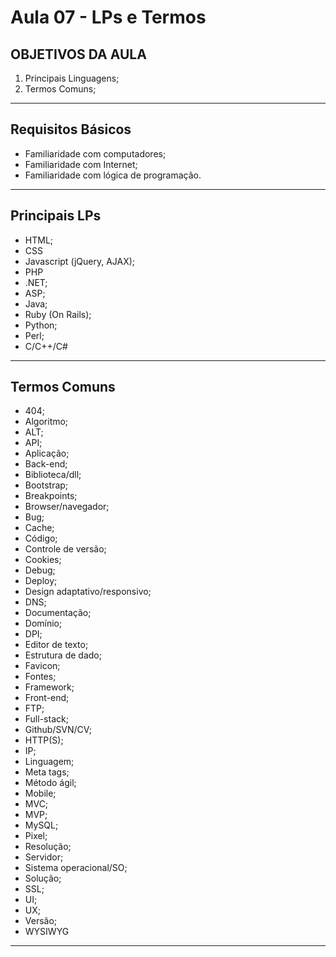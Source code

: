 # Aula 07 - LPs e Termos

## OBJETIVOS DA AULA

1. Principais Linguagens;
2. Termos Comuns;

---

## Requisitos Básicos

- Familiaridade com computadores;
- Familiaridade com Internet;
- Familiaridade com lógica de programação.

---

## Principais LPs

- HTML;
- CSS
- Javascript (jQuery, AJAX);
- PHP
- .NET;
- ASP;
- Java;
- Ruby (On Rails);
- Python;
- Perl;
- C/C++/C#

---

## Termos Comuns

- 404;
- Algoritmo;
- ALT;
- ΑΡΙ;
- Aplicação;
- Back-end;
- Biblioteca/dll;
- Bootstrap;
- Breakpoints;
- Browser/navegador;
- Bug;
- Cache;
- Código;
- Controle de versão;
- Cookies;
- Debug;
- Deploy;
- Design adaptativo/responsivo;
- DNS;
- Documentação;
- Domínio;
- DPI;
- Editor de texto;
- Estrutura de dado;
- Favicon;
- Fontes;
- Framework;
- Front-end;
- FTP;
- Full-stack;
- Github/SVN/CV;
- HTTP(S);
- IP;
- Linguagem;
- Meta tags;
- Método ágil;
- Mobile;
- MVC;
- MVP;
- MySQL;
- Pixel;
- Resolução;
- Servidor;
- Sistema operacional/SO;
- Solução;
- SSL;
- UI;
- UX;
- Versão;
- WYSIWYG

---
